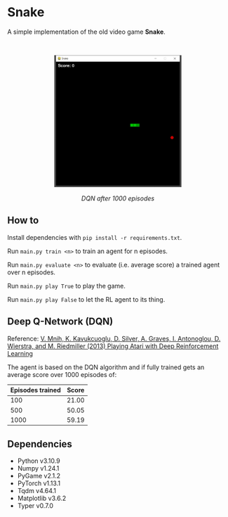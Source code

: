 # Snake

A simple implementation of the old video game **Snake**.

<br>

<p align="center"><img src="img/screenshot_1000.gif?raw=true" height="300"></p>
<p align="center"><em>DQN after 1000 episodes</em></p>


## How to

Install dependencies with `pip install -r requirements.txt`.

Run    `main.py train <n>` to train an agent for n episodes.

Run    `main.py evaluate <n>` to evaluate (i.e. average score) a trained agent over n episodes.

Run    `main.py play True` to play the game.

Run    `main.py play False` to let the RL agent to its thing.


## Deep Q-Network (DQN)

Reference: [V. Mnih, K. Kavukcuoglu, D. Silver, A. Graves, I. Antonoglou, D. Wierstra, and M. Riedmiller (2013) Playing Atari with Deep Reinforcement Learning](https://arxiv.org/abs/1312.5602)

The agent is based on the DQN algorithm and if fully trained gets an average score over 1000 episodes of:

| Episodes trained  | Score |
|-------------------|:-----:|
| 100               | 21.00 |
| 500               | 50.05 |
| 1000              | 59.19 |


## Dependencies

- Python v3.10.9
- Numpy v1.24.1
- PyGame v2.1.2
- PyTorch v1.13.1
- Tqdm v4.64.1
- Matplotlib v3.6.2
- Typer v0.7.0
